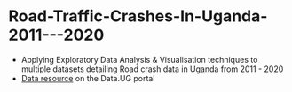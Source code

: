 # Road-Traffic-Crashes-In-Uganda-2011---2020
* Applying Exploratory Data Analysis & Visualisation techniques to multiple datasets detailing Road crash data in Uganda from 2011 - 2020
* [Data resource](http://catalog.data.ug/dataset/road-crash-casualties-in-uganda-2011-2020/resource/03a85ac4-545b-446c-b831-a0aab92fcd0d) on the Data.UG portal
